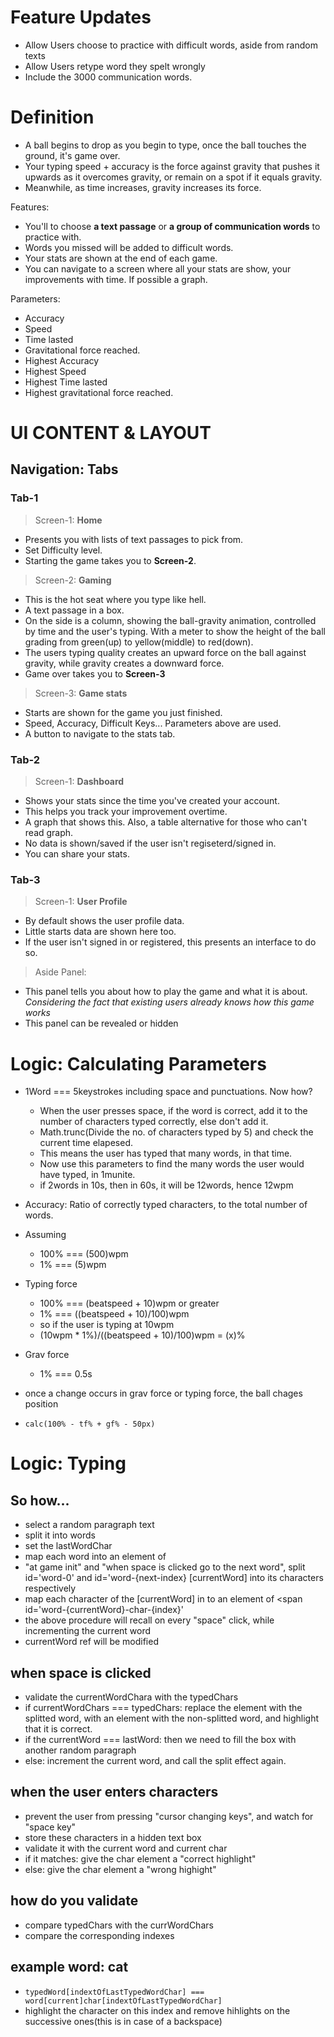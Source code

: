 # Feature Updates
- Allow Users choose to practice with difficult words, aside from random texts
- Allow Users retype word they spelt wrongly
- Include the 3000 communication words.

# Definition
- A ball begins to drop as you begin to type, once the ball touches the ground, it's game over.
- Your typing speed + accuracy is the force against gravity that pushes it upwards as it overcomes gravity, or remain on a spot if it equals gravity.
- Meanwhile, as time increases, gravity increases its force.

Features:
- You'll to choose **a text passage** or **a group of communication words** to practice with.
- Words you missed will be added to difficult words.
- Your stats are shown at the end of each game.
- You can navigate to a screen where all your stats are show, your improvements with time. If possible a graph.

Parameters:
- Accuracy
- Speed
- Time lasted
- Gravitational force reached.
- Highest Accuracy
- Highest Speed
- Highest Time lasted
- Highest gravitational force reached.


# UI CONTENT & LAYOUT
## Navigation: Tabs
### Tab-1
> Screen-1: **Home**
- Presents you with lists of text passages to pick from.
- Set Difficulty level.
- Starting the game takes you to **Screen-2**.
> Screen-2: **Gaming**
- This is the hot seat where you type like hell.
- A text passage in a box.
- On the side is a column, showing the ball-gravity animation, controlled by time and the user's typing. With a meter to show the height of the ball grading from green(up) to yellow(middle) to red(down).
- The users typing quality creates an upward force on the ball against gravity, while gravity creates a downward force.
- Game over takes you to **Screen-3**
> Screen-3: **Game stats**
- Starts are shown for the game you just finished.
- Speed, Accuracy, Difficult Keys... Parameters above are used.
- A button to navigate to the stats tab.

### Tab-2
> Screen-1: **Dashboard**
- Shows your stats since the time you've created your account.
- This helps you track your improvement overtime.
- A graph that shows this. Also, a table alternative for those who can't read graph.
- No data is shown/saved if the user isn't regiseterd/signed in.
- You can share your stats.

### Tab-3
> Screen-1: **User Profile**
- By default shows the user profile data.
- Little starts data are shown here too.
- If the user isn't signed in or registered, this presents an interface to do so.

> Aside Panel:
- This panel tells you about how to play the game and what it is about.\
*Considering the fact that existing users already knows how this game works*
- This panel can be revealed or hidden

# Logic: Calculating Parameters
- 1Word === 5keystrokes including space and punctuations. Now how?
    - When the user presses space, if the word is correct, add it to the number of characters typed correctly, else don't add it.
    - Math.trunc(Divide the no. of characters typed by 5) and check the current time elapesed.
    - This means the user has typed that many words, in that time.
    - Now use this parameters to find the many words the user would have typed, in 1munite.
    - if 2words in 10s, then in 60s, it will be 12words, hence 12wpm
    
- Accuracy: Ratio of correctly typed characters, to the total number of words.

- Assuming
    - 100% === (500)wpm
    - 1% === (5)wpm

- Typing force
    - 100% === (beatspeed + 10)wpm or greater
    - 1% === ((beatspeed + 10)/100)wpm
    - so if the user is typing at 10wpm
    - (10wpm * 1%)/((beatspeed + 10)/100)wpm = (x)%

- Grav force
    - 1% === 0.5s

- once a change occurs in grav force or typing force, the ball chages position
- `calc(100% - tf% + gf% - 50px)`


# Logic: Typing
## So how...
* select a random paragraph text
* split it into words
* set the lastWordChar
* map each word into an element of <span id='word-{index}'>
* "at game init" and "when space is clicked go to the next word", split id='word-0' and id='word-{next-index} [currentWord] into its characters respectively
* map each character of the [currentWord] in to an element of <span id='word-{currentWord}-char-{index}'
* the above procedure will recall on every "space" click, while incrementing the current word
* currentWord ref will be modified

## when space is clicked 
* validate the currentWordChara with the typedChars
* if currentWordChars === typedChars: replace the element with the splitted word, with an element with the non-splitted word, and highlight that it is correct.
* if the currentWord === lastWord: then we need to fill the box with another random paragraph
* else: increment the current word, and call the split effect again.

## when the user enters characters
* prevent the user from pressing "cursor changing keys", and watch for "space key"
* store these characters in a hidden text box
* validate it with the current word and current char
* if it matches: give the char element a "correct highlight"
* else: give the char element a "wrong highight"

## how do you validate
* compare typedChars with the currWordChars
* compare the corresponding indexes

## example word: cat
* `typedWord[indextOfLastTypedWordChar] === word[current]char[indextOfLastTypedWordChar]`
* highlight the character on this index and remove hihlights on the successive ones(this is in case of a backspace)

